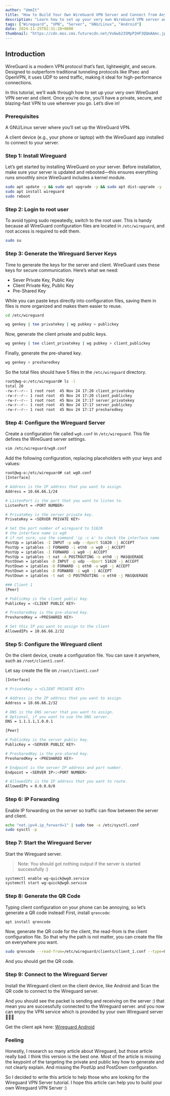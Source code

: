 ```yaml
---
author: "UmmIt"
title: "How to Build Your Own WireGuard VPN Server and Connect from Anywhere!"
description: "Learn how to set up your very own WireGuard VPN server and securely connect from anywhere!"
tags: ["Wireguard", "VPN", "Server", "GNU/Linux", "Android"]
date: 2024-11-25T02:31:28+0800
thumbnail: "https://cdn.mos.cms.futurecdn.net/Vo6wb23SMpP2HF3QQmAAmc.jpg
---
```


## Introduction

WireGuard is a modern VPN protocol that’s fast, lightweight, and secure. Designed to outperform traditional tunneling protocols like IPsec and OpenVPN, it uses UDP to send traffic, making it ideal for high-performance connections.

In this tutorial, we’ll walk through how to set up your very own WireGuard VPN server and client. Once you’re done, you’ll have a private, secure, and blazing-fast VPN to use wherever you go. Let’s dive in!

### Prerequisites

A GNU/Linux server where you’ll set up the WireGuard VPN.

A client device (e.g., your phone or laptop) with the WireGuard app installed to connect to your server.

### Step 1: Install Wireguard

Let’s get started by installing WireGuard on your server. Before installation, make sure your server is updated and rebooted—this ensures everything runs smoothly since WireGuard includes a kernel module.

```bash
sudo apt update -y && sudo apt upgrade -y && sudo apt dist-upgrade -y
sudo apt install wireguard
sudo reboot
```

### Step 2: Login to root user

To avoid typing sudo repeatedly, switch to the root user. This is handy because all WireGuard configuration files are located in `/etc/wireguard`, and root access is required to edit them.

```bash
sudo su
```

### Step 3: Generate the Wireguard Server Keys

Time to generate the keys for the server and client. WireGuard uses these keys for secure communication. Here’s what we need:

- Sever Private Key, Public Key
- Client Private Key, Public Key
- Pre-Shared Key

While you can paste keys directly into configuration files, saving them in files is more organized and makes them easier to reuse.

```bash
cd /etc/wireguard

wg genkey | tee privatekey | wg pubkey > publickey
```

Now, generate the client private and public keys.

```bash
wg genkey | tee client_privatekey | wg pubkey > client_publickey
```

Finally, generate the pre-shared key.

```bash
wg genkey > presharedkey
```

So the total files should have 5 files in the `/etc/wireguard` directory.

```bash
root@wg-o:/etc/wireguard# ls -l
total 20
-rw-r--r-- 1 root root  45 Nov 24 17:20 client_privatekey
-rw-r--r-- 1 root root  45 Nov 24 17:20 client_publickey
-rw-r--r-- 1 root root  45 Nov 24 17:17 server_privatekey
-rw-r--r-- 1 root root  45 Nov 24 17:17 server_publickey
-rw-r--r-- 1 root root  45 Nov 24 17:17 presharedkey
```

### Step 4: Configure the Wireguard Server

Create a configuration file called `wg0.conf` in `/etc/wireguard`. This file defines the WireGuard server settings.

```bash
vim /etc/wireguard/wg0.conf
```

Add the following configuration, replacing placeholders with your keys and values:

```bash
root@wg-o:/etc/wireguard# cat wg0.conf 
[Interface]

# Address is the IP address that you want to assign.
Address = 10.66.66.1/24

# ListenPort is the port that you want to listen to.
ListenPort = <PORT NUMBER>

# PrivateKey is the server private key.
PrivateKey = <SERVER PRIVATE KEY>

# Set the port number of wireguard to 51820
# the interface name is wg0
# if not sure, use the command 'ip -c a' to check the interface name
PostUp = iptables -I INPUT -p udp --dport 51820 -j ACCEPT
PostUp = iptables -I FORWARD -i eth0 -o wg0 -j ACCEPT
PostUp = iptables -I FORWARD -i wg0 -j ACCEPT
PostUp = iptables -t nat -A POSTROUTING -o eth0 -j MASQUERADE
PostDown = iptables -D INPUT -p udp --dport 51820 -j ACCEPT
PostDown = iptables -D FORWARD -i eth0 -o wg0 -j ACCEPT
PostDown = iptables -D FORWARD -i wg0 -j ACCEPT
PostDown = iptables -t nat -D POSTROUTING -o eth0 -j MASQUERADE

### Client 1
[Peer]

# PublicKey is the client public key.
PublicKey = <CLIENT PUBLIC KEY>

# PresharedKey is the pre-shared key.
PresharedKey = <PRESHARED KEY>

# Set this IP you want to assign to the client
AllowedIPs = 10.66.66.2/32
```

### Step 5: Configure the Wireguard client

On the client device, create a configuration file. You can save it anywhere, such as `/root/client1.conf`.

Let say create the file on `/root/client1.conf`

```bash
[Interface]

# PrivateKey = <CLIENT PRIVATE KEY>

# Address is the IP address that you want to assign.
Address = 10.66.66.2/32

# DNS is the DNS server that you want to assign.
# Optional, if you want to use the DNS server.
DNS = 1.1.1.1,1.0.0.1

[Peer]

# PublicKey is the server public key.
PublicKey = <SERVER PUBLIC KEY>

# PresharedKey is the pre-shared key.
PresharedKey = <PRESHARED KEY>

# Endpoint is the server IP address and port number.
Endpoint = <SERVER IP>:<PORT NUMBER>

# AllowedIPs is the IP address that you want to route.
AllowedIPs = 0.0.0.0/0
```

### Step 6: IP Forwarding

Enable IP forwarding on the server so traffic can flow between the server and client.

```bash
echo "net.ipv4.ip_forward=1" | sudo tee -a /etc/sysctl.conf
sudo sysctl -p
```

### Step 7: Start the Wireguard Server

Start the Wireguard server.

>Note: You should got nothing output if the server is started successfully :)

```bash
systemctl enable wg-quick@wg0.service
systemctl start wg-quick@wg0.service
```

### Step 8: Generate the QR Code

Typing client configuration on your phone can be annoying, so let’s generate a QR code instead! First, install `qrencode`:

```bash
apt install qrencode
```

Now, generate the QR code for the client, the read-from is the client configuration file. So that why the path is not matter, you can create the file on everywhere you want.

```bash
sudo qrencode --read-from=/etc/wireguard/clients/client_1.conf --type=UTF8
```

And you should get the QR code.

### Step 9: Connect to the Wireguard Server

Install the Wireguard client on the client device, like Android and Scan the QR code to connect to the Wireguard server.

And you should see the packet is sending and receiving on the server :) that mean you are successfully connected to the Wireguard server. and you now can enjoy the VPN service which is provided by your own Wireguard server 🤞🤞🤞

Get the client apk here: [Wireguard Android](https://github.com/WireGuard/wireguard-android)

### Feeling 

Honestly, I research so many article about Wireguard, but those article really bad. I think this version is the best one. Most of the article is missing the keypoint of the targeting the private and public key how to generate and not clearly explain. And missing the PostUp and PostDown configuration.

So I decided to write this article to help those who are looking for the Wireguard VPN Server tutorial. I hope this article can help you to build your own Wireguard VPN Server :)
